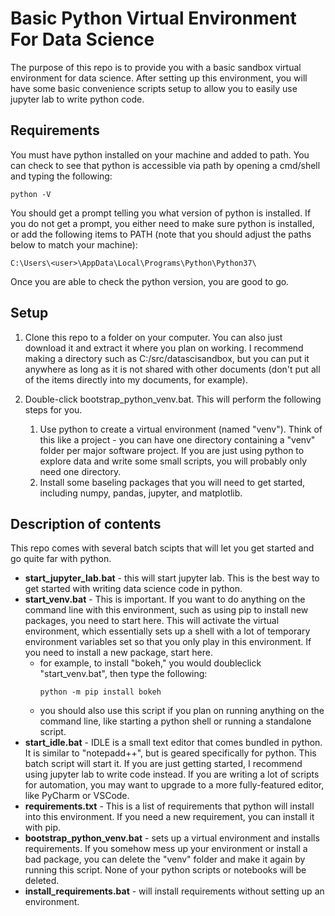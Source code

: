 # Basic Python Virtual Environment For Data Science

The purpose of this repo is to provide you with a basic sandbox virtual environment for data science. After setting up this environment, you will have some basic convenience scripts setup to allow you to easily use jupyter lab to write python code.

## Requirements

You must have python installed on your machine and added to path. You can check to see that python is accessible via path by opening a cmd/shell and typing the following:

    python -V

You should get a prompt telling you what version of python is installed. If you do not get a prompt, you either need to make sure python is installed, or add the following items to PATH (note that you should adjust the paths below to match your machine):

    C:\Users\<user>\AppData\Local\Programs\Python\Python37\

Once you are able to check the python version, you are good to go.

## Setup

1. Clone this repo to a folder on your computer. You can also just download it and extract it where you plan on working. I recommend making a directory such as C:/src/datascisandbox, but you can put it anywhere as long as it is not shared with other documents (don't put all of the items directly into my documents, for example).

2. Double-click bootstrap_python_venv.bat. This will perform the following steps for you.
    1. Use python to create a virtual environment (named "venv"). Think of this like a project - you can have one directory containing a "venv" folder per major software project. If you are just using python to explore data and write some small scripts, you will probably only need one directory.
    2. Install some baseling packages that you will need to get started, including numpy, pandas, jupyter, and matplotlib.

## Description of contents

This repo comes with several batch scipts that will let you get started and go quite far with python.

- **start_jupyter_lab.bat** - this will start jupyter lab. This is the best way to get started with writing data science code in python.
- **start_venv.bat** - This is important. If you want to do anything on the command line with this environment, such as using pip to install new packages, you need to start here. This will activate the virtual environment, which essentially sets up a shell with a lot of temporary environment variables set so that you only play in this environment. If you need to install a new package, start here.
    - for example, to install "bokeh," you would doubleclick "start_venv.bat", then type the following:
        ```
        python -m pip install bokeh
        ```
    - you should also use this script if you plan on running anything on the command line, like starting a python shell or running a standalone script.
- **start_idle.bat** - IDLE is a small text editor that comes bundled in python. It is similar to "notepadd++", but is geared specifically for python. This batch script will start it. If you are just getting started, I recommend using jupyter lab to write code instead. If you are writing a lot of scripts for automation, you may want to upgrade to a more fully-featured editor, like PyCharm or VSCode.
- **requirements.txt** - This is a list of requirements that python will install into this environment. If you need a new requirement, you can install it with pip.
- **bootstrap_python_venv.bat** - sets up a virtual environment and installs requirements. If you somehow mess up your environment or install a bad package, you can delete the "venv" folder and make it again by running this script. None of your python scripts or notebooks will be deleted.
- **install_requirements.bat** - will install requirements without setting up an environment.